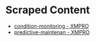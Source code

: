 # Scraped Content

* [condition-monitoring - XMPRO](resources/faqs/external-content/solutions/condition-monitoring.md)
* [predictive-maintenan - XMPRO](resources/faqs/external-content/solutions/predictive-maintenan.md)
